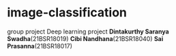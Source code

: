 # image-classification
group project
Deep learning project
**Dintakurthy Saranya Swadha**(21BSR18019)
**Cibi Nandhana**(21BSR18040)
**Sai Prasanna**(21BSR18017)
